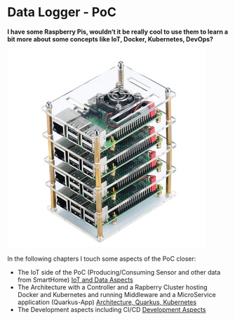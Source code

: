 # Data Logger - PoC

**I have some Raspberry Pis, wouldn‘t it be really cool to use them to learn a bit more about some concepts like IoT, Docker, Kubernetes, DevOps?**

![Raspi Cluster](https://github.com/hdwinkel/quarkus-logger/blob/develop/doc/pictures/DL-raspi-cluster-pic.jpg "Raspi Cluster")

In the following chapters I touch some aspects of the PoC closer:

* The IoT side of the PoC (Producing/Consuming Sensor and other data from SmartHome)
[IoT and Data Aspects](https://github.com/hdwinkel/quarkus-logger/blob/develop/doc/IoT/README.md "IoT and Data Aspects")
* The Architecture with a Controller and a Rapberry Cluster hosting Docker and Kubernetes and running Middleware and a MicroService application (Quarkus-App)
[Architecture, Quarkus, Kubernetes](https://github.com/hdwinkel/quarkus-logger/blob/develop/doc/Architecture/README.md "Architecture, Quarkus, Kubernetes")
* The Development aspects including CI/CD
[Development Aspects](https://github.com/hdwinkel/quarkus-logger/blob/develop/doc/Development/README.md "Development Aspects")
